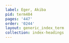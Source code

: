```yaml
---
label: Eger, Akiba
pid: term484
pages: '447'
order: '0244'
layout: generic_index_term
collection: index-headings
---
```

